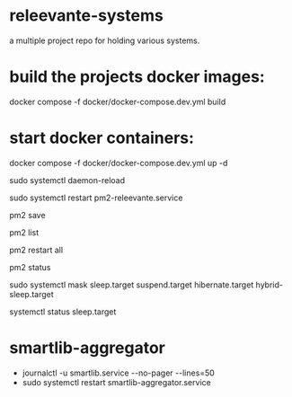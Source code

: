 # releevante-systems
a multiple project repo for holding various systems.

# build the projects docker images:
docker compose -f docker/docker-compose.dev.yml build

# start docker containers:
docker compose -f  docker/docker-compose.dev.yml up -d

sudo systemctl daemon-reload

sudo systemctl restart pm2-releevante.service

pm2 save

pm2 list

pm2 restart all

pm2 status

sudo systemctl mask sleep.target suspend.target hibernate.target hybrid-sleep.target

systemctl status sleep.target


# smartlib-aggregator
  - journalctl -u smartlib.service --no-pager --lines=50
  - sudo systemctl restart smartlib-aggregator.service